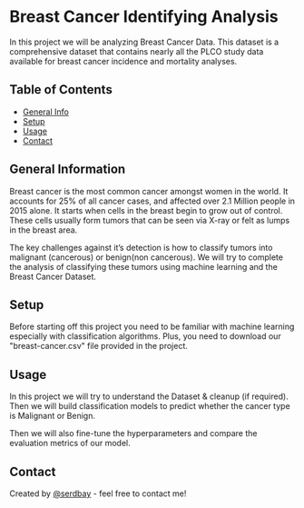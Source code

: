 # Breast Cancer Identifying Analysis
In this project we will be analyzing Breast Cancer Data. This dataset is a comprehensive dataset that contains nearly all the PLCO study data available for breast cancer incidence and mortality analyses.

## Table of Contents
* [General Info](#general-information)
* [Setup](#setup)
* [Usage](#usage)
* [Contact](#contact)

## General Information
Breast cancer is the most common cancer amongst women in the world. It accounts for 25% of all cancer cases, and affected over 2.1 Million people in 2015 alone. It starts when cells in the breast begin to grow out of control. These cells usually form tumors that can be seen via X-ray or felt as lumps in the breast area.

The key challenges against it’s detection is how to classify tumors into malignant (cancerous) or benign(non cancerous). We will try to complete the analysis of classifying these tumors using machine learning and the Breast Cancer Dataset.

## Setup
Before starting off this project you need to be familiar with machine learning especially with classification algorithms. Plus, you need to download our "breast-cancer.csv" file provided in the project.

## Usage
In this project we will try to understand the Dataset & cleanup (if required). Then we will build classification models to predict whether the cancer type is Malignant or Benign.

Then we will also fine-tune the hyperparameters and compare the evaluation metrics of our model.

## Contact
Created by [@serdbay](https://github.com/serdbay) - feel free to contact me!
